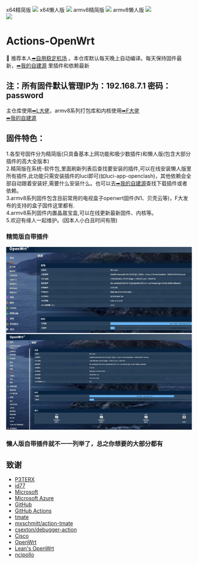 x64精简版 ![](https://img.shields.io/github/actions/workflow/status/binge8/op/x64精简版.yml?branch=master&style=flat-square) x64懒人版 ![](https://img.shields.io/github/actions/workflow/status/binge8/op/x64懒人版.yml?branch=master&style=flat-square) armv8精简版 ![](https://img.shields.io/github/actions/workflow/status/binge8/op/armv8精简版.yml?branch=master&style=flat-square) armv8懒人版 ![](https://img.shields.io/github/actions/workflow/status/binge8/op/armv8懒人版.yml?branch=master&style=flat-square)  
<img src="https://img.shields.io/github/downloads/binge8/op/total.svg?style=for-the-badge&color=32C955"/>   

# Actions-OpenWrt  
🚀 推荐本人[➦自用稳定机场](https://www.akijapan.net/#/register?code=itwRdCr9) 。本仓库默认每天晚上自动编译。每天保持固件最新，[➦我的自建源](http://sj95.cc:9666/) 里插件和依赖最新      

## 注：所有固件默认管理IP为：192.168.7.1 密码：password   
  主仓库使用[➦L大佬](https://github.com/coolsnowwolf/lede)，armv8系列打包库和内核使用[➦F大佬](https://github.com/unifreq)    
[➦我的自建源](http://sj95.cc:9666/)     

## 固件特色：   
1.各型号固件分为精简版(只具备基本上网功能和极少数插件)和懒人版(包含大部分插件的高大全版本)   
2.精简版在系统-软件包,里面刷新列表后查找要安装的插件,可以在线安装懒人版里所有插件,此功能只需安装插件的luci即可(如luci-app-openclash)，其他依赖会全部自动跟着安装好,需要什么安装什么。也可以去[➦我的自建源](http://sj95.cc:9666/)查找下载插件或者依赖。     
3.armv8系列固件包含目前常用的电视盒子openwrt固件(N1、贝壳云等)，F大发布的支持的盒子固件这里都有.   
4.armv8系列固件内置晶晨宝盒,可以在线更新最新固件、内核等。     
5.欢迎有缘人一起维护。(因本人小白且时间有限)     

### 精简版自带插件
![精简版自带插件](bin/docs/1.JPG)
![精简版自带插件](bin/docs/2.JPG)
### 懒人版自带插件就不一一列举了，总之你想要的大部分都有

## 致谢

- [P3TERX](https://github.com/P3TERX/Actions-OpenWrt)   
- [id77](https://github.com/id77/OpenWrt-K2P-firmware)
- [Microsoft](https://www.microsoft.com)
- [Microsoft Azure](https://azure.microsoft.com)
- [GitHub](https://github.com)
- [GitHub Actions](https://github.com/features/actions)
- [tmate](https://github.com/tmate-io/tmate)
- [mxschmitt/action-tmate](https://github.com/mxschmitt/action-tmate)
- [csexton/debugger-action](https://github.com/csexton/debugger-action)
- [Cisco](https://www.cisco.com/)
- [OpenWrt](https://github.com/openwrt/openwrt)
- [Lean's OpenWrt](https://github.com/coolsnowwolf/lede)
- [ncipollo](https://github.com/ncipollo/release-action)
